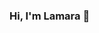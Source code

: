 ### Hi, I'm Lamara 👋

<!--
**lamchik/lamchik** is a ✨ _special_ ✨ repository because its `README.md` (this file) appears on your GitHub profile.

**I'm junior front-end developer from Russia. 

:hammer: What I do? 
I create adaptive responsive single-page cross-browser web applications.

What I use:

- 🔭 I’m currently working on ...
- 🌱 I’m currently learning ...
- 👯 I’m looking to collaborate on ...
- 🤔 I’m looking for help with ...
- 💬 Ask me about ...
- 📫 How to reach me: ...
- 😄 Pronouns: ...
- ⚡ Fun fact: ...
-->
